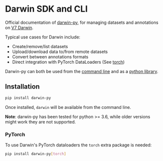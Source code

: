# Darwin SDK and CLI
Official documentation of [darwin-py](https://github.com/v7labs/darwin-py/), for managing datasets and annotations on
[V7 Darwin](https://darwin.v7labs.com).

Typical use cases for Darwin include:

- Create/remove/list datasets
- Upload/download data to/from remote datasets
- Convert between annotations formats
- Direct integration with PyTorch DataLoaders (See [torch](torch.md))

Darwin-py can both be used from the [command line](commandline.md) and as a [python library](library.md).

## Installation
```bash
pip install darwin-py
```

Once installed, `darwin` will be available from the command line. 

**Note**: darwin-py has been tested for python >= 3.6, while older versions might work they are not supported. 

### PyTorch

To use Darwin's PyTorch dataloaders the `torch` extra package is needed:

```bash
pip install darwin-py[torch]
```
